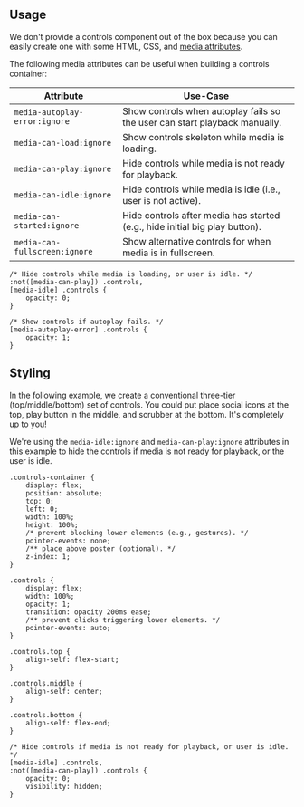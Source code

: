 ## Usage

We don't provide a controls component out of the box because you can easily create one with
some HTML, CSS, and [media attributes](../../../getting-started/styling.md#media-attributes).

The following media attributes can be useful when building a controls container:

| Attribute                     | Use-Case                                                                    |
| ----------------------------- | --------------------------------------------------------------------------- |
| `media-autoplay-error:ignore` | Show controls when autoplay fails so the user can start playback manually.  |
| `media-can-load:ignore`       | Show controls skeleton while media is loading.                              |
| `media-can-play:ignore`       | Hide controls while media is not ready for playback.                        |
| `media-can-idle:ignore`       | Hide controls while media is idle (i.e., user is not active).               |
| `media-can-started:ignore`    | Hide controls after media has started (e.g., hide initial big play button). |
| `media-can-fullscreen:ignore` | Show alternative controls for when media is in fullscreen.                  |

```css:copy
/* Hide controls while media is loading, or user is idle. */
:not([media-can-play]) .controls,
[media-idle] .controls {
	opacity: 0;
}

/* Show controls if autoplay fails. */
[media-autoplay-error] .controls {
	opacity: 1;
}
```

## Styling

In the following example, we create a conventional three-tier (top/middle/bottom) set of controls. You
could put place social icons at the top, play button in the middle, and scrubber at the bottom. It's
completely up to you!

We're using the `media-idle:ignore` and `media-can-play:ignore` attributes in this example to
hide the controls if media is not ready for playback, or the user is idle.

<slot name="styling" />

```css:copy
.controls-container {
	display: flex;
	position: absolute;
	top: 0;
	left: 0;
	width: 100%;
	height: 100%;
	/* prevent blocking lower elements (e.g., gestures). */
	pointer-events: none;
	/** place above poster (optional). */
	z-index: 1;
}

.controls {
	display: flex;
	width: 100%;
	opacity: 1;
	transition: opacity 200ms ease;
	/** prevent clicks triggering lower elements. */
	pointer-events: auto;
}

.controls.top {
	align-self: flex-start;
}

.controls.middle {
	align-self: center;
}

.controls.bottom {
	align-self: flex-end;
}

/* Hide controls if media is not ready for playback, or user is idle. */
[media-idle] .controls,
:not([media-can-play]) .controls {
	opacity: 0;
	visibility: hidden;
}
```
